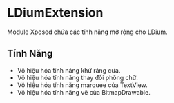 # LDiumExtension

Module Xposed chứa các tính năng mở rộng cho LDium.

## Tính Năng

- Vô hiệu hóa tính năng khử răng cưa.
- Vô hiệu hóa tính năng thay đổi phông chữ.
- Vô hiệu hóa tính năng marquee của TextView.
- Vô hiệu hóa tính năng vẽ của BitmapDrawable.
